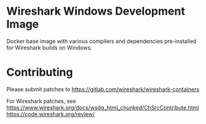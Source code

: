 # Wireshark Windows Development Image

Docker base image with various compilers and dependencies pre-installed
for Wireshark builds on Windows.

<!-- Docker Hub: https://hub.docker.com/r/wireshark/wireshark-windows-dev -->

# Contributing

Please submit patches to
https://gitlab.com/wireshark/wireshark-containers

For Wireshark patches, see
https://www.wireshark.org/docs/wsdg_html_chunked/ChSrcContribute.html
https://code.wireshark.org/review/
